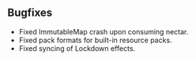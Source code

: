 ## Bugfixes
- Fixed ImmutableMap crash upon consuming nectar.
- Fixed pack formats for built-in resource packs.
- Fixed syncing of Lockdown effects.